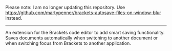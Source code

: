 Please note: I am no longer updating this repository.
Use https://github.com/martypenner/brackets-autosave-files-on-window-blur instead.

---
An extension for the Brackets code editor to add smart saving functionality. Saves documents automatically when switching to another document or when switching focus from Brackets to another application.
